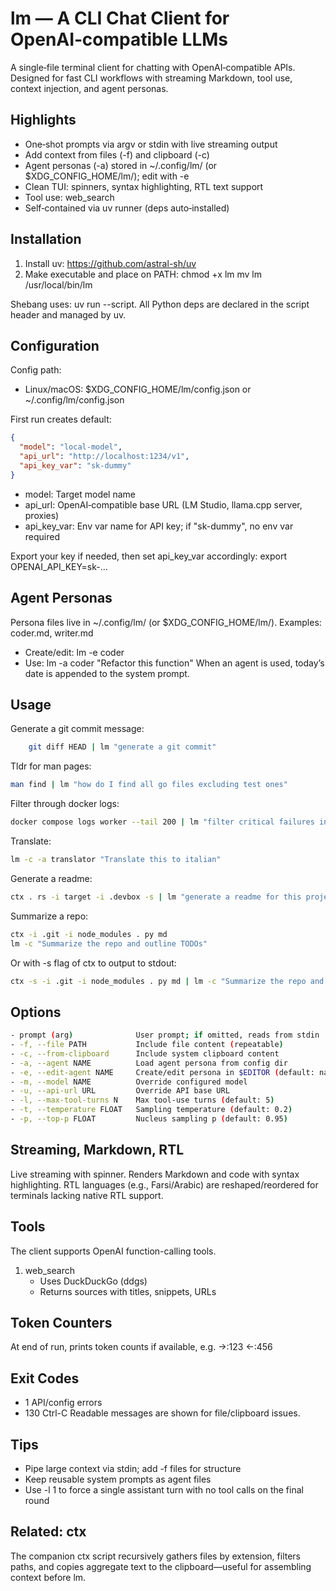 # lm — A CLI Chat Client for OpenAI‑compatible LLMs

A single‑file terminal client for chatting with OpenAI‑compatible APIs. Designed for fast CLI workflows with streaming Markdown, tool use, context injection, and agent personas.

## Highlights
- One‑shot prompts via argv or stdin with live streaming output
- Add context from files (-f) and clipboard (-c)
- Agent personas (-a) stored in ~/.config/lm/ (or $XDG_CONFIG_HOME/lm/); edit with -e
- Clean TUI: spinners, syntax highlighting, RTL text support
- Tool use: web_search
- Self‑contained via uv runner (deps auto‑installed)

## Installation
1) Install uv: https://github.com/astral-sh/uv
2) Make executable and place on PATH:
   chmod +x lm
   mv lm /usr/local/bin/lm

Shebang uses: uv run --script. All Python deps are declared in the script header and managed by uv.

## Configuration
Config path:
- Linux/macOS: $XDG_CONFIG_HOME/lm/config.json or ~/.config/lm/config.json

First run creates default:
```json
{
  "model": "local-model",
  "api_url": "http://localhost:1234/v1",
  "api_key_var": "sk-dummy"
}
```
- model: Target model name
- api_url: OpenAI‑compatible base URL (LM Studio, llama.cpp server, proxies)
- api_key_var: Env var name for API key; if "sk-dummy", no env var required

Export your key if needed, then set api_key_var accordingly:
  export OPENAI_API_KEY=sk-...

## Agent Personas
Persona files live in ~/.config/lm/ (or $XDG_CONFIG_HOME/lm/). Examples: coder.md, writer.md
- Create/edit: lm -e coder
- Use:        lm -a coder "Refactor this function"
When an agent is used, today’s date is appended to the system prompt.

## Usage
Generate a git commit message:
```sh
    git diff HEAD | lm "generate a git commit"
```
Tldr for man pages:
```sh
man find | lm "how do I find all go files excluding test ones"
```

Filter through docker logs:
```sh
docker compose logs worker --tail 200 | lm "filter critical failures into a table"
```

Translate:
```sh
lm -c -a translator "Translate this to italian"
```

Generate a readme:
```sh
ctx . rs -i target -i .devbox -s | lm "generate a readme for this project" > readme.md
```

Summarize a repo:
```sh
ctx -i .git -i node_modules . py md
lm -c "Summarize the repo and outline TODOs"
```

Or with -s flag of ctx to output to stdout:
  ```sh
  ctx -s -i .git -i node_modules . py md | lm -c "Summarize the repo and outline TODOs"
  ```

## Options
```sh
- prompt (arg)              User prompt; if omitted, reads from stdin
- -f, --file PATH           Include file content (repeatable)
- -c, --from-clipboard      Include system clipboard content
- -a, --agent NAME          Load agent persona from config dir
- -e, --edit-agent NAME     Create/edit persona in $EDITOR (default: nano)
- -m, --model NAME          Override configured model
- -u, --api-url URL         Override API base URL
- -l, --max-tool-turns N    Max tool-use turns (default: 5)
- -t, --temperature FLOAT   Sampling temperature (default: 0.2)
- -p, --top-p FLOAT         Nucleus sampling p (default: 0.95)
```

## Streaming, Markdown, RTL
Live streaming with spinner. Renders Markdown and code with syntax highlighting. RTL languages (e.g., Farsi/Arabic) are reshaped/reordered for terminals lacking native RTL support.

## Tools
The client supports OpenAI function-calling tools.

1) web_search
   - Uses DuckDuckGo (ddgs)
   - Returns sources with titles, snippets, URLs

## Token Counters
At end of run, prints token counts if available, e.g. ->:123 <-:456

## Exit Codes
- 1   API/config errors
- 130 Ctrl-C
Readable messages are shown for file/clipboard issues.

## Tips
- Pipe large context via stdin; add -f files for structure
- Keep reusable system prompts as agent files
- Use -l 1 to force a single assistant turn with no tool calls on the final round

## Related: ctx
The companion ctx script recursively gathers files by extension, filters paths, and copies aggregate text to the clipboard—useful for assembling context before lm.
